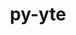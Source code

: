 ---
title: "py-yte"
layout: cache
categories: [package, develop-2023-12-03]
meta: {"versions": ["1.5.1"], "compilers": ["gcc@=7.3.1"], "oss": ["amzn2"], "platforms": ["linux"], "targets": ["aarch64", "neoverse_n1", "x86_64_v3"], "stacks": ["aws-isc", "aws-isc-aarch64", "root"], "num_specs": 3, "num_specs_by_stack": {"aws-isc-aarch64": 2, "root": 3, "aws-isc": 1}}
spec_details: [{"hash": "obvv6hvsatyy6xbvixzb34v5dxat6ik5", "compiler": "gcc@=7.3.1", "versions": ["1.5.1"], "os": "amzn2", "platform": "linux", "target": "aarch64", "variants": ["build_system=python_pip"], "stacks": ["aws-isc-aarch64", "root"], "size": "-", "tarball": "https://binaries.spack.io/develop-2023-12-03/build_cache/linux-amzn2-aarch64/gcc-7.3.1/py-yte-1.5.1/linux-amzn2-aarch64-gcc-7.3.1-py-yte-1.5.1-obvv6hvsatyy6xbvixzb34v5dxat6ik5.spack"}, {"hash": "ou7p2cky6dcxlgkqsf2fctjovpf4gemm", "compiler": "gcc@=7.3.1", "versions": ["1.5.1"], "os": "amzn2", "platform": "linux", "target": "neoverse_n1", "variants": ["build_system=python_pip"], "stacks": ["aws-isc-aarch64", "root"], "size": "-", "tarball": "https://binaries.spack.io/develop-2023-12-03/build_cache/linux-amzn2-neoverse_n1/gcc-7.3.1/py-yte-1.5.1/linux-amzn2-neoverse_n1-gcc-7.3.1-py-yte-1.5.1-ou7p2cky6dcxlgkqsf2fctjovpf4gemm.spack"}, {"hash": "w4hzd3735hwllqn5cemktysw2hzs7jsq", "compiler": "gcc@=7.3.1", "versions": ["1.5.1"], "os": "amzn2", "platform": "linux", "target": "x86_64_v3", "variants": ["build_system=python_pip"], "stacks": ["root", "aws-isc"], "size": "-", "tarball": "https://binaries.spack.io/develop-2023-12-03/build_cache/linux-amzn2-x86_64_v3/gcc-7.3.1/py-yte-1.5.1/linux-amzn2-x86_64_v3-gcc-7.3.1-py-yte-1.5.1-w4hzd3735hwllqn5cemktysw2hzs7jsq.spack"}]
---
